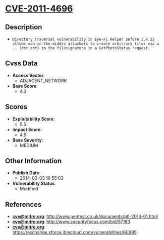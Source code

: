 
# [CVE-2011-4696](https://cve.mitre.org/cgi-bin/cvename.cgi?name=CVE-2011-4696)

## Description

- `Directory traversal vulnerability in Eye-Fi Helper before 3.4.23 allows man-in-the-middle attackers to create arbitrary files via a .. (dot dot) in the filesignature in a GetPhotoStatus request.`

## Cvss Data

- **Access Vector**:
  - ADJACENT_NETWORK
- **Base Score**:
  - 4.3

## Scores

- **Exploitability Score**:
  - 5.5
- **Impact Score**:
  - 4.9
- **Base Severity**:
  - MEDIUM

## Other Information

- **Publish Date**:
  - 2014-03-03 16:55:03
- **Vulnerability Status**:
  - Modified

## References

- **cve@mitre.org**: http://www.pentest.co.uk/documents/ptl-2013-01.html
- **cve@mitre.org**: http://www.securityfocus.com/bid/57163
- **cve@mitre.org**: https://exchange.xforce.ibmcloud.com/vulnerabilities/80995
